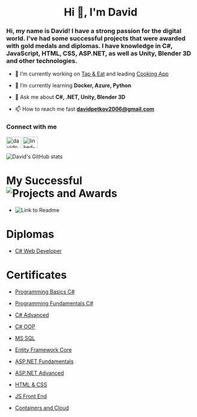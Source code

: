 <h1 align="center">Hi 👋, I'm David</h1>
<h3>Hi, my name is David! I have a strong passion for the digital world. I've had some successful projects that were awarded with gold medals and diplomas. I have knowledge in C#, JavaScript, HTML, CSS, ASP.NET, as well as Unity, Blender 3D and other technologies.</h3>

- 🔭 I’m currently working on [Tap & Eat](https://github.com/DEVids-VT/TapAndEat) and leading [Cooking App](https://github.com/InternAcademy/CookingApp)

- 🌱 I’m currently learning **Docker, Azure, Python**

- 💬 Ask me about **C#, .NET, Unity, Blender 3D**

- 📫 How to reach me fast **davidpetkov2006@gmail.com**

<h3 align="left">Connect with me</h3>
<p align="left">
<a href="https://instagram.com/davidpetkov_" target="blank"><img align="center" src="https://raw.githubusercontent.com/rahuldkjain/github-profile-readme-generator/master/src/images/icons/Social/instagram.svg" alt="davidpetkov_" height="30" width="40" /></a>
 <a href="https://www.linkedin.com/in/davidpetkov/" target="blank"><img align="center" src="https://raw.githubusercontent.com/rahuldkjain/github-profile-readme-generator/master/src/images/icons/Social/linked-in-alt.svg" alt="linked-in" height="30" width="40" /></a>
</p>


![David's GitHub stats](https://github-readme-stats.vercel.app/api?username=dpS1lence&show_icons=true&theme=transparent)

# My Successful ![Projects and Awards](https://github.com/dpS1lence/Personal-Projects)
- ![Link to Readme](https://github.com/dpS1lence/Personal-Projects)

# Diplomas

- [C# Web Developer](https://softuni.bg/certificates/details/185049/edbee509)
  
# Certificates

- [Programming Basics C#](https://softuni.bg/certificates/details/112127/85953e4a)

- [Programming Fundamentals C#](https://softuni.bg/certificates/details/120068/1296d812)

- [C# Advanced](https://softuni.bg/certificates/details/123636/ad67a0c6)

- [C# OOP](https://softuni.bg/certificates/details/130972/e93e5f4b)

- [MS SQL](https://softuni.bg/certificates/details/134977/ce2b152e)

- [Entity Framework Core](https://softuni.bg/certificates/details/138423/a1f89ba3)

- [ASP.NET Fundamentals](https://softuni.bg/certificates/details/146659/e92718ae)

- [ASP.NET Advanced](https://softuni.bg/certificates/details/152375/c2fad749)

- [HTML & CSS](https://softuni.bg/certificates/details/163279/f11528ed)

- [JS Front End](https://softuni.bg/certificates/details/168430/4807abf0)
 
- [Containers and Cloud](https://softuni.bg/certificates/details/174407/b7ef8a44)
